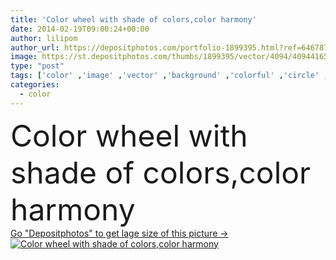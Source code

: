 ```yaml
---
title: 'Color wheel with shade of colors,color harmony'
date: 2014-02-19T09:00:24+00:00
author: lilipom
author_url: https://depositphotos.com/portfolio-1899395.html?ref=64678756
image: https://st.depositphotos.com/thumbs/1899395/vector/4094/40944165/api_thumb_450.jpg?forcejpeg=true
type: "post"
tags: ['color' ,'image' ,'vector' ,'background' ,'colorful' ,'circle' ,'graphic' ,'element' ,'illustration' ,'design' ,'bright' ,'art' ,'abstract' ,'colour' ,'colourful' ,'light' ,'pattern' ,'creativity' ,'style' ,'cold' ,'rainbow' ,'creative' ,'icon' ,'tile' ,'variation' ,'multicolored' ,'gradient' ,'sample' ,'contrast' ,'mix' ,'wheel' ,'offset' ,'shade' ,'collection' ,'print' ,'palette' ,'pigment' ,'designer' ,'spectrum' ,'chart' ,'guide' ,'concentric' ,'Guidance' ,'saturation' ,'hue' ,'tint' ,'de' ,'secondary' ,'sampler' ,'chromatic' ]
categories: 
  - color
---
```

<div aling="center">
            <font size="60"> Color wheel with shade of colors,color harmony</font>   
</div>
<div>
    <a href='https://depositphotos.com/40944165/stock-illustration-color-wheel-with-shade-of.html?ref=64678756' target=_blank > Go "Depositphotos" to get lage size of this picture ->
        <img href='https://depositphotos.com/40944165/stock-illustration-color-wheel-with-shade-of.html?ref=64678756' src='https://st.depositphotos.com/1899395/4094/v/950/depositphotos_40944165-stock-illustration-color-wheel-with-shade-of.jpg?forcejpeg=true' alt='Color wheel with shade of colors,color harmony' >
    </a>
</div>
